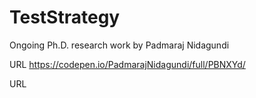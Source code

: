 # TestStrategy
Ongoing Ph.D. research work by Padmaraj Nidagundi

URL
https://codepen.io/PadmarajNidagundi/full/PBNXYd/

URL


